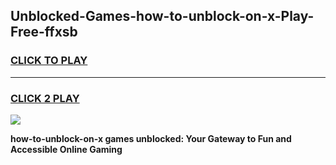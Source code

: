 
## Unblocked-Games-how-to-unblock-on-x-Play-Free-ffxsb
<h3>
<a href="https://premium76.site?title=how-to-unblock-on-x&ref=20M">CLICK TO PLAY</a></h3>
<hr>

<h3>
<a href="https://premium76.site?title=how-to-unblock-on-x&ref=20M">CLICK 2 PLAY</a>
  
</h3>

<a href="https://premium76.site?title=how-to-unblock-on-x&ref=19M"><img src="https://clearcache.store/games.png"></a>


**how-to-unblock-on-x games unblocked: Your Gateway to Fun and Accessible Online Gaming**
